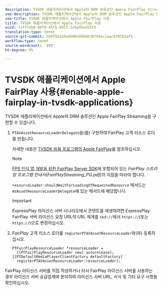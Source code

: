 ```yaml
---
description: TVSDK 애플리케이션에서 Apple의 DRM 솔루션인 Apple FairPlay Streaming을 구현할 수 있습니다.
seo-description: TVSDK 애플리케이션에서 Apple의 DRM 솔루션인 Apple FairPlay Streaming을 구현할 수 있습니다.
seo-title: TVSDK 애플리케이션에서 Apple FairPlay 사용
title: TVSDK 애플리케이션에서 Apple FairPlay 사용
uuid: fafffdb9-09f9-45fb-9957-3c6e95ed55f9
translation-type: tm+mt
source-git-commit: 1b9792a10ad606b99b6639799ac2aacb707b2af5
workflow-type: tm+mt
source-wordcount: '193'
ht-degree: 0%

---
```



# TVSDK 애플리케이션에서 Apple FairPlay 사용{#enable-apple-fairplay-in-tvsdk-applications}

TVSDK 애플리케이션에서 Apple의 DRM 솔루션인 Apple FairPlay Streaming을 구현할 수 있습니다.

1. `PTAVAssetResourceLoaderDelegate`을(를) 구현하여 FairPlay 고객 리소스 로더를 만듭니다.

   자세한 내용은 [TVSDK 응용 프로그램의 Apple FairPlay](../../c-psdk-ios-1.4-drm-content-security/c-psdk-ios-1.4-apple-fairplay-tvsdk/c-psdk-ios-1.4-apple-fairplay-tvsdk.md)를 참조하십시오.

   >[!NOTE]
   >
   >[FPS 인식 앱 개발을 위한 FairPlay Server SDK](https://developer.apple.com/services-account/download?path=/Developer_Tools/FairPlay_Streaming_SDK/FairPlay_Streaming_Server_SDK.zip)에 포함되어 있는 *FairPlay 스트리밍 프로그램 안내서*(*FairPlayStreaming_PG.pdf*)의 지침을 따라야 합니다.

   `resourceLoader:shouldWaitForLoadingOfRequestedResource` 메서드는 `AVAssetResourceLoaderDelegate`에 있는 메서드에 해당합니다.

   >[!IMPORTANT]
   >
   >ExpressPlay 라이선스 서버 시나리오에서 콘텐트를 재생하려면 ExpressPlay FairPlay 서버 라이선스 요청 URL의 URL 체계를 `skd://`에서 `https://`(또는 `https://`)으로 변경하십시오.

1. *FairPlay* 고객 리소스 로더를 `registerPTAVAssetResourceLoader`와(와) 등록하십시오.

   ```
   PTFairPlayResourceLoader *resourceLoader =  
     [[PTFairPlayResourceLoader new] autorelease];  
   [[PTDefaultMediaPlayerClientFactory defaultFactory]  
     registerPTAVAssetResourceLoader:resourceLoader];
   ```

FairPlay 라이선스 서버를 직접 작성하거나 타사 FairPlay 라이선스 서버를 사용하는 경우 라이선스 서버 공급업체에 문의하여 라이선스 서버 URL, 서식 및 기타 요구 사항을 확인하십시오.
